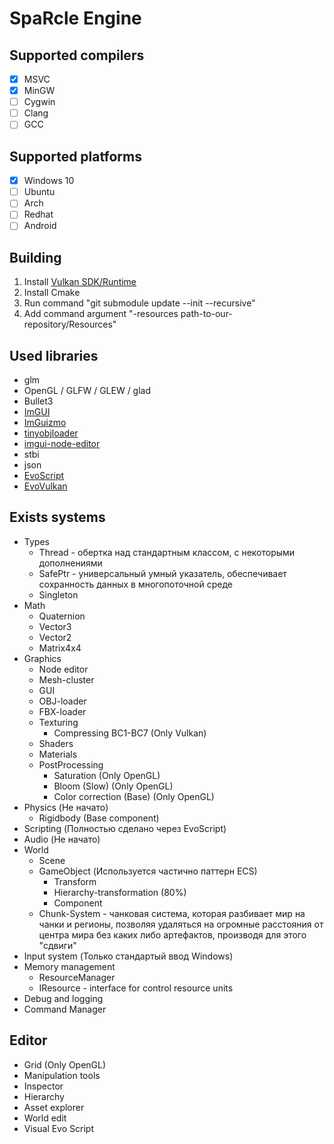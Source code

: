 # SpaRcle Engine

## Supported compilers
- [x] MSVC
- [x] MinGW
- [ ] Cygwin
- [ ] Clang
- [ ] GCC

## Supported platforms
- [x] Windows 10
- [ ] Ubuntu
- [ ] Arch
- [ ] Redhat
- [ ] Android

## Building
 1. Install [Vulkan SDK/Runtime](https://vulkan.lunarg.com/sdk/home)
 2. Install Cmake 
 3. Run command "git submodule update --init --recursive"
 4. Add command argument "-resources path-to-our-repository/Resources"

## Used libraries
  * glm
  * OpenGL / GLFW / GLEW / glad
  * Bullet3
  * [ImGUI](https://github.com/ocornut/imgui)
  * [ImGuizmo](https://github.com/CedricGuillemet/ImGuizmo)
  * [tinyobjloader](https://github.com/tinyobjloader/tinyobjloader)
  * [imgui-node-editor](https://github.com/thedmd/imgui-node-editor)
  * stbi
  * json
  * [EvoScript](https://github.com/Monika0000/EvoScript)
  * [EvoVulkan](https://github.com/Monika0000/EvoVulkan)

## Exists systems
  * Types
      * Thread - обертка над стандартным классом, с некоторыми дополнениями
      * SafePtr - универсальный умный указатель, обеспечивает сохранность данных в многопоточной среде
      * Singleton
  * Math
      * Quaternion
      * Vector3
      * Vector2
      * Matrix4x4
  * Graphics
      * Node editor
      * Mesh-cluster
      * GUI 
      * OBJ-loader
      * FBX-loader
      * Texturing
        * Compressing BC1-BC7 (Only Vulkan)
      * Shaders
      * Materials
      * PostProcessing
        * Saturation (Only OpenGL)
        * Bloom (Slow) (Only OpenGL)
        * Color correction (Base) (Only OpenGL)
  * Physics (Не начато)
      * Rigidbody (Base component)
  * Scripting (Полностью сделано через EvoScript)
  * Audio (Не начато)
  * World
      * Scene 
      * GameObject (Используется частично паттерн ECS)
         * Transform
         * Hierarchy-transformation (80%)
         * Component
      * Chunk-System - чанковая система, которая разбивает мир на чанки и регионы, позволяя удаляться на огромные расстояния от центра мира без каких либо артефактов, производя для этого "сдвиги"
  * Input system (Только стандартый ввод Windows)
  * Memory management
      * ResourceManager
      * IResource - interface for control resource units
  * Debug and logging
  * Command Manager
 
## Editor
  * Grid (Only OpenGL)
  * Manipulation tools
  * Inspector 
  * Hierarchy
  * Asset explorer
  * World edit
  * Visual Evo Script
